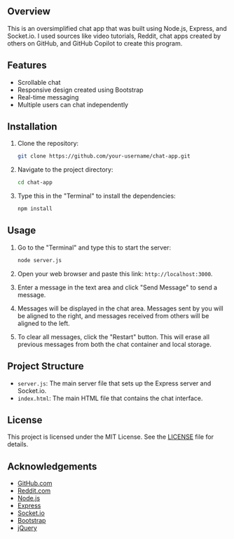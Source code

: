 ## Overview
This is an oversimplified chat app that was built using Node.js, Express, and Socket.io. I used sources like video tutorials, Reddit, chat apps created by others on GitHub, and GitHub Copilot to create this program.

## Features
- Scrollable chat
- Responsive design created using Bootstrap
- Real-time messaging
- Multiple users can chat independently

## Installation
1. Clone the repository:
    ```sh
    git clone https://github.com/your-username/chat-app.git
    ```

2. Navigate to the project directory:
    ```sh
    cd chat-app
    ```

3. Type this in the "Terminal" to install the dependencies:
    ```sh
    npm install
    ```

## Usage
1. Go to the "Terminal" and type this to start the server:
    ```sh
    node server.js
    ```

2. Open your web browser and paste this link: `http://localhost:3000`.

3. Enter a message in the text area and click "Send Message" to send a message.

4. Messages will be displayed in the chat area. Messages sent by you will be aligned to the right, and messages received from others will be aligned to the left.

5. To clear all messages, click the "Restart" button. This will erase all previous messages from both the chat container and local storage.

## Project Structure
- `server.js`: The main server file that sets up the Express server and Socket.io.
- `index.html`: The main HTML file that contains the chat interface.

## License
This project is licensed under the MIT License. See the [LICENSE](LICENSE) file for details.

## Acknowledgements
- [GitHub.com](https://github.com/)
- [Reddit.com](https://www.reddit.com/)
- [Node.js](https://nodejs.org/)
- [Express](https://expressjs.com/)
- [Socket.io](https://socket.io/)
- [Bootstrap](https://getbootstrap.com/)
- [jQuery](https://jquery.com/)
